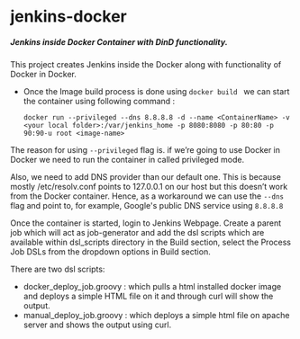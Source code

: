 # **jenkins-docker**
##### **Jenkins inside Docker Container with DinD functionality.**

This project creates Jenkins inside the Docker along with functionality of Docker in Docker.

* Once the Image build process is done using `docker build ` we can start the container using following command :
	
	`docker run --privileged --dns 8.8.8.8 -d --name <ContainerName> -v <your local folder>:/var/jenkins_home -p 8080:8080 -p 80:80 -p 90:90-u root <image-name>`

The reason for using `--privileged` flag is. if we’re going to use Docker in Docker we need to run the container in called privileged mode.

Also, we need to add DNS provider than our default one. This is because mostly /etc/resolv.conf points to 127.0.0.1 on our host but this doesn’t work from the Docker container. 
Hence, as a workaround we can use the `--dns` flag and point to, for example, Google's public DNS service using `8.8.8.8`

Once the container is started, login to Jenkins Webpage. 
Create a parent job which will act as job-generator and add the dsl scripts which are available within dsl_scripts directory in the Build section, select the Process Job DSLs from the dropdown options in Build section. 

There are two dsl scripts:
- docker_deploy_job.groovy : which pulls a html installed docker image and deploys a simple HTML file on it and through curl will show the output.
- manual_deploy_job.groovy : which deploys a simple html file on apache server and shows the output using curl.